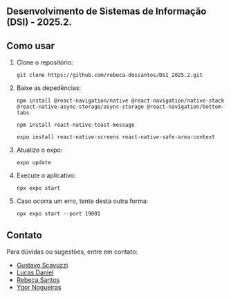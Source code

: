 ## Desenvolvimento de Sistemas de Informação (DSI) - 2025.2.

## Como usar

1. Clone o repositório:
    ```
    git clone https://github.com/rebeca-dossantos/DSI_2025.2.git
    ```
2. Baixe as depedências:
    ```
    npm install @react-navigation/native @react-navigation/native-stack @react-native-async-storage/async-storage @react-navigation/bottom-tabs
    
    npm install react-native-toast-message
    
    expo install react-native-screens react-native-safe-area-context
    ```
3. Atualize o expo:
    ```
    expo update
    ```
4. Execute o aplicativo:
    ```
    npx expo start
    ```
5. Caso ocorra um erro, tente desta outra forma:
    ```
    npx expo start --port 19001
    ```

## Contato

Para dúvidas ou sugestões, entre em contato:

- [Gustavo Scavuzzi](mailto:gustavo.scavuzzi@ufrpe.br)
- [Lucas Daniel](mailto:lucas.danielmelo@ufrpe.br)
- [Rebeca Santos](mailto:rebeca.freitassantos@ufrpe.br)
- [Ygor Nogueiras](mailto:ygor.fmnogueiras@ufrpe.br)

